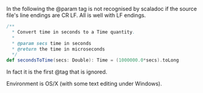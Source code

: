In the following the @param tag is not recognised by scaladoc if the source file's line endings are CR LF. All is well with LF endings.

```scala
/**
  * Convert time in seconds to a Time quantity.
  * 
  * @param secs time in seconds
  * @return the time in microseconds
  */
def secondsToTime(secs: Double): Time = (1000000.0*secs).toLong
```

In fact it is the first @tag that is ignored.

Environment is OS/X (with some text editing under Windows).
